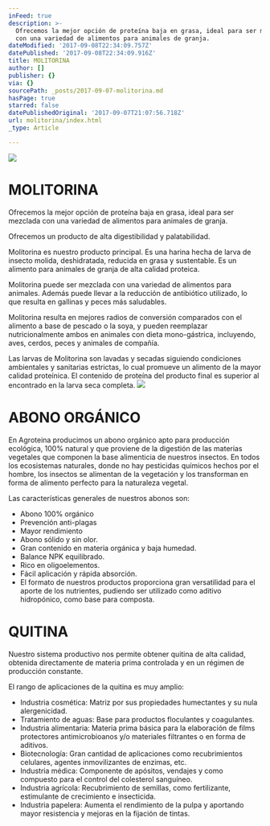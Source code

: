 ```yaml
---
inFeed: true
description: >-
  Ofrecemos la mejor opción de proteína baja en grasa, ideal para ser mezclada
  con una variedad de alimentos para animales de granja.
dateModified: '2017-09-08T22:34:09.757Z'
datePublished: '2017-09-08T22:34:09.916Z'
title: MOLITORINA
author: []
publisher: {}
via: {}
sourcePath: _posts/2017-09-07-molitorina.md
hasPage: true
starred: false
datePublishedOriginal: '2017-09-07T21:07:56.718Z'
url: molitorina/index.html
_type: Article

---
```

![](https://the-grid-user-content.s3-us-west-2.amazonaws.com/91f2a425-be80-4849-b6fb-0a31048e1779.jpg)

# MOLITORINA

Ofrecemos la mejor opción de proteína baja en grasa, ideal para ser mezclada con una variedad de alimentos para animales de granja.

Ofrecemos un producto de alta digestibilidad y palatabilidad.

Molitorina es nuestro producto principal. Es una harina hecha de larva de insecto molida, deshidratada, reducida en grasa y sustentable. Es un alimento para animales de granja de alta calidad proteica.

Molitorina puede ser mezclada con una variedad de alimentos para animales. Además puede llevar a la reducción de antibiótico utilizado, lo que resulta en gallinas y peces más saludables.

Molitorina resulta en mejores radios de conversión comparados con el alimento a base de pescado o la soya, y pueden reemplazar nutricionalmente ambos en animales con dieta mono-gástrica, incluyendo, aves, cerdos, peces y animales de compañía.

Las larvas de Molitorina son lavadas y secadas siguiendo condiciones ambientales y sanitarias estrictas, lo cual promueve un alimento de la mayor calidad proteínica. El contenido de proteína del producto final es superior al encontrado en la larva seca completa.
![](https://the-grid-user-content.s3-us-west-2.amazonaws.com/c19415b5-7fae-499f-8f24-d698fda2f40a.jpg)

# ABONO ORGÁNICO

En Agroteina producimos un abono orgánico apto para producción ecológica, 100% natural y que proviene de la digestión de las materias vegetales que componen la base alimenticia de nuestros insectos. En todos los ecosistemas naturales, donde no hay pesticidas químicos hechos por el hombre, los insectos se alimentan de la vegetación y los transforman en forma de alimento perfecto para la naturaleza vegetal.

Las características generales de nuestros abonos son:

* Abono 100% orgánico
* Prevención anti-plagas
* Mayor rendimiento
* Abono sólido y sin olor.
* Gran contenido en materia orgánica y baja humedad.
* Balance NPK equilibrado.
* Rico en oligoelementos.
* Fácil aplicación y rápida absorción.
* El formato de nuestros productos proporciona gran versatilidad para el aporte de los nutrientes, pudiendo ser utilizado como aditivo hidropónico, como base para composta.

# QUITINA

Nuestro sistema productivo nos permite obtener quitina de alta calidad, obtenida directamente de materia prima controlada y en un régimen de producción constante.

El rango de aplicaciones de la quitina es muy amplio:

* Industria cosmética: Matriz por sus propiedades humectantes y su nula alergenicidad.
* Tratamiento de aguas: Base para productos floculantes y coagulantes.
* Industria alimentaria: Materia prima básica para la elaboración de films protectores antimicrobioanos y/o materiales filtrantes o en forma de aditivos.
* Biotecnología: Gran cantidad de aplicaciones como recubrimientos celulares, agentes inmovilizantes de enzimas, etc.
* Industria médica: Componente de apósitos, vendajes y como compuesto para el control del colesterol sanguíneo.
* Industria agrícola: Recubrimiento de semillas, como fertilizante, estimulante de crecimiento e insecticida.
* Industria papelera: Aumenta el rendimiento de la pulpa y aportando mayor resistencia y mejoras en la fijación de tintas.